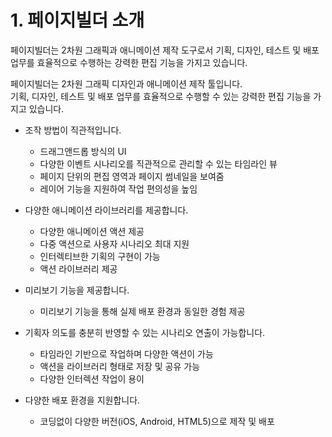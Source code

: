 # 1. 페이지빌더 소개

페이지빌더는 2차원 그래픽과 애니메이션 제작 도구로서
기획, 디자인, 테스트 및 배포 업무를 효율적으로 수행하는 강력한 편집 기능을 가지고 있습니다.

페이지빌더는 2차원 그래픽 디자인과 애니메이션 제작 툴입니다.  
기획, 디자인, 테스트 및 배포 업무를 효율적으로 수행할 수 있는 강력한 편집 기능을 가지고 있습니다. 

+ 조작 방법이 직관적입니다.
  - 드래그앤드롭 방식의 UI
  - 다양한 이벤트 시나리오를 직관적으로 관리할 수 있는 타임라인 뷰
  - 페이지 단위의 편집 영역과 페이지 썸네일을 보여줌
  - 레이어 기능을 지원하여 작업 편의성을 높임

+ 다양한 애니메이션 라이브러리를 제공합니다.
  - 다양한 애니메이션 액션 제공
  - 다중 액션으로 사용자 시나리오 최대 지원
  - 인터렉티브한 기획의 구현이 가능
  - 액션 라이브러리 제공
  
+ 미리보기 기능을 제공합니다.
  - 미리보기 기능을 통해 실제 배포 환경과 동일한 경험 제공

+ 기획자 의도를 충분히 반영할 수 있는 시나리오 연출이 가능합니다.
  - 타임라인 기반으로 작업하며 다양한 액션이 가능
  - 액션을 라이브러리 형태로 저장 및 공유 가능
  - 다양한 인터렉션 작업이 용이

+ 다양한 배포 환경을 지원합니다.
  - 코딩없이 다양한 버전(iOS, Android, HTML5)으로 제작 및 배포
